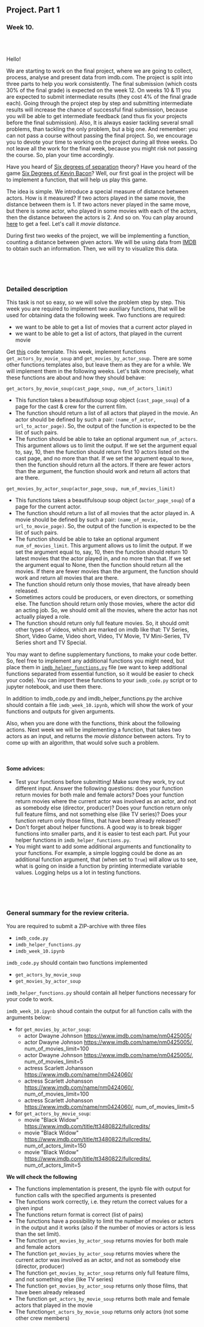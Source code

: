 ## Project. Part 1

### Week 10.

<br><br>

Hello!

We are starting to work on the final project, where we are going to collect, process, analyse and present data from imdb.com. The project is split into three parts to help you work consistently. The final submission (which costs 30% of the final grade) is expected on the week 12. On weeks 10 & 11 you are expected to submit intermediate results (they cost 4% of the final grade each). Going through the project step by step and submitting intermediate results will increase the chance of successful final submission, because you will be able to get intermediate feedback (and thus fix your projects before the final submission). Also, It is always easier tackling several small problems, than tackling the only problem, but a big one. And remember: you can not pass a course without passing the final project. So, we encourage you to devote your time to working on the project during all three weeks. Do not leave all the work for the final week, because you might risk not passing the course. So, plan your time accordingly.

Have you heard of [Six degrees of separation](https://en.wikipedia.org/wiki/Six_degrees_of_separation) theory? Have you heard of the game [Six Degrees of Kevin Bacon](https://en.wikipedia.org/wiki/Six_Degrees_of_Kevin_Bacon)? Well, our first goal in the project will be to implement a function, that will help us play this game.

The idea is simple. We introduce a special measure of distance between actors. How is it measured? If two actors played in the same movie, the distance between them is 1. If two actors never played in the same move, but there is some actor, who played in some movies with each of the actors, then the distance between the actors is 2. And so on. You can play around [here](https://oracleofbacon.org/help.php) to get a feel. Let's call it *movie distance*.

During first two weeks of the project, we will be implementing a function, counting a distance between given actors. We will be using data from [IMDB](https://imdb.com) to obtain such an information. Then, we will try to visualize this data.

<br><br><br>

### Detailed description

This task is not so easy, so we will solve the problem step by step. This week you are required to implement two auxiliary functions, that will be used for obtaining data the following week. Two functions are required:

* we want to be able to get a list of movies that a current actor played in
* we want to be able to get a list of actors, that played in the current movie

Get [this](https://github.com/magnitofonov/hse-coursera-data-scraping/tree/master/week10/project_templates) code template. This week, implement functions `get_actors_by_movie_soup` and `get_movies_by_actor_soup`. There are some other functions templates also, but leave them as they are for a while. We will implement them in the following weeks. Let's talk more precisely, what these functions are about and how they should behave:

`get_actors_by_movie_soup(cast_page_soup, num_of_actors_limit)`

* This function takes a beautifulsoup soup object (`cast_page_soup`) of a page for the cast & crew for the current film.
* The function should return a list of all actors that played in the movie. An actor should be defined by such a pair: `(name_of_actor, url_to_actor_page)`. So, the output of the function is expected to be the list of such pairs.
* The function should be able to take an optional argument `num_of_actors`. This argument allows us to limit the output. If we set the argument equal to, say, 10, then the function should return first 10 actors listed on the cast page, and no more than that. If we set the argument equal to `None`, then the function should return all the actors. If there are fewer actors than the argument, the function should work and return all actors that are there.

`get_movies_by_actor_soup(actor_page_soup, num_of_movies_limit)`

* This functions takes a beautifulsoup soup object (`actor_page_soup`) of a page for the current actor.
* The function should return a list of all movies that the actor played in. A movie should be defined by such a pair: `(name_of_movie, url_to_movie_page)`. So, the output of the function is expected to be the list of such pairs.
* The function should be able to take an optional argument `num_of_movies_limit`. This argument allows us to limit the output. If we set the argument equal to, say, 10, then the function should return 10 latest movies that the actor played in, and no more than that. If we set the argument equal to None, then the function should return all the movies. If there are fewer movies than the argument, the function should work and return all movies that are there.
* The function should return only those movies, that have already been released.
* Sometimes actors could be producers, or even directors, or something else. The function should return only those movies, where the actor did an acting job. So, we should omit all the movies, where the actor has not actually played a role.
* The function should return only full feature movies. So, it should omit other types of videos, which are marked on imdb like that: TV Series, Short, Video Game, Video short, Video, TV Movie, TV Mini-Series, TV Series short and TV Special.


You may want to define supplementary functions, to make your code better. So, feel free to implement any additional functions you might need, but place them in [`imdb_helper_functions.py`](https://github.com/magnitofonov/hse-coursera-data-scraping/tree/master/week10/project_templates) file (we want to keep additional functions separated from essential function, so it would be easier to check your code). You can import these functions to your `imdb_code.py` script or to jupyter notebook, and use them there.

In addition to imdb_code.py and imdb_helper_functions.py the archive should contain a file `imdb_week_10.ipynb`, which will show the work of your functions and outputs for given arguments.

Also, when you are done with the functions, think about the following actions. Next week we will be implementing a function, that takes two actors as an input, and returns the *movie distance* between actors. Try to come up with an algorithm, that would solve such a problem.

<br>

#### Some advices:

* Test your functions before submitting! Make sure they work, try out different input. Answer the following questions: does your function return movies for both male and female actors? Does your function return movies where the current actor was involved as an actor, and not as somebody else (director, producer)? Does your function return only full feature films, and not something else (like TV series)? Does your function return only those films, that have been already released?
* Don't forget about helper functions. A good way is to break bigger functions into smaller parts, and it is easier to test each part. Put your helper functions in `imdb_helper_functions.py`.
* You might want to add some additional arguments and functionality to your functions. For example, a simple logging could be done as an additional function argument, that (when set to `True`) will allow us to see, what is going on inside a function by printing intermediate variable values. Logging helps us a lot in testing functions.


<br><br><br>

### General summary for the review criteria.

You are required to submit a ZIP-archive with three files

* `imdb_code.py`
* `imdb_helper_functions.py`
* `imdb_week_10.ipynb`

`imdb_code.py` should contain two functions implemented

* `get_actors_by_movie_soup`
* `get_movies_by_actor_soup`

`imdb_helper_functions.py` should contain all helper functions necessary for your code to work.

`imdb_week_10.ipynb` shoud contain the output for all function calls with the arguments below:
* for `get_movies_by_actor_soup`:
    * actor Dwayne Johnson https://www.imdb.com/name/nm0425005/
    * actor Dwayne Johnson https://www.imdb.com/name/nm0425005/, num_of_movies_limit=100
    * actor Dwayne Johnson https://www.imdb.com/name/nm0425005/, num_of_movies_limit=5
    * actress Scarlett Johansson https://www.imdb.com/name/nm0424060/
    * actress Scarlett Johansson https://www.imdb.com/name/nm0424060/, num_of_movies_limit=100
    * actress Scarlett Johansson https://www.imdb.com/name/nm0424060/, num_of_movies_limit=5
* for `get_actors_by_movie_soup`:
    * movie "Black Widow" https://www.imdb.com/title/tt3480822/fullcredits/
    * movie "Black Widow" https://www.imdb.com/title/tt3480822/fullcredits/, num_of_actors_limit=150
    * movie "Black Widow" https://www.imdb.com/title/tt3480822/fullcredits/, num_of_actors_limit=5 

**We will check the following**

* The functions implementation is present, the ipynb file with output for function calls with the specified arguments is presented
* The functions work correctly, i.e. they return the correct values for a given input
* The functions return format is correct (list of pairs)
* The functions have a possibility to limit the number of movies or actors in the output and it works (also if the number of movies or actors is less than the set limit).
* The function `get_movies_by_actor_soup` returns movies for both male and female actors
* The function `get_movies_by_actor_soup` returns movies where the current actor was involved as an actor, and not as somebody else (director, producer)
* The function `get_movies_by_actor_soup` returns only full feature films, and not something else (like TV series)
* The function `get_movies_by_actor_soup` returns only those films, that have been already released
* The function `get_actors_by_movie_soup` returns both male and female actors that played in the movie
* The function`get_actors_by_movie_soup` returns only actors (not some other crew members)
